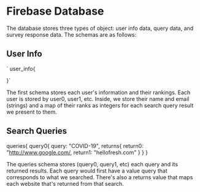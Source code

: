 # Firebase Database

The database stores three types of object: user info data, query data, and survey response data. The schemas are as follows:
## User Info

` user_info{

  }`

The first schema stores each user's information and their rankings. Each user is stored by user0, user1, etc. Inside, we store their name and email (strings) and a map of their ranks as integers for each search query result we present to them.

## Search Queries

queries{
query0{
query: "COVID-19",
returns{
return0: "http://www.google.com/,
return1: "hellofresh.com"
}
}
}

The queries schema stores (query0, query1, etc) each query and its returned results. Each query would first have a value query that corresponds to what we searched. There's also a returns value that maps each website that's returned from that search.

